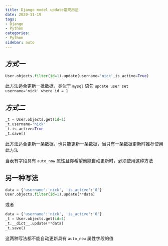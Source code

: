 ```yaml
---
title: Django model update常规用法
date: 2020-11-19
tags:
- Django
- Python
categories:
- Python
sidebar: auto
---
```


## ***方式一***

```python
User.objects.filter(id=1).update(username='nick',is_active=True)
```

此方法适合更新一批数据，类似于 `mysql` 语句 `update user set username='nick' where id = 1`

## ***方式二***

```python
_t = User.objects.get(id=1)
_t.username='nick'
_t.is_active=True
_t.save()
```

此方法适合更新一条数据，也只能更新一条数据，当只有一条数据更新时推荐使用此方法

当表有字段具有 `auto_now` 属性且你希望他能自动更新时，必须使用这种方法

## 另一种写法

```python
data = {'username':'nick', 'is_active':'0'}
User.objects.filter(id=1).update(**data)
```

或者

```python
data = {'username':'nick', 'is_active':'0'}
_t = User.objects.get(id=1)
_t.__dict__.update(**data)
_t.save()
```

这两种写法都不能自动更新具有 `auto_now` 属性字段的值